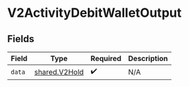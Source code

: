 # V2ActivityDebitWalletOutput


## Fields

| Field                                          | Type                                           | Required                                       | Description                                    |
| ---------------------------------------------- | ---------------------------------------------- | ---------------------------------------------- | ---------------------------------------------- |
| `data`                                         | [shared.V2Hold](../../models/shared/v2hold.md) | :heavy_check_mark:                             | N/A                                            |